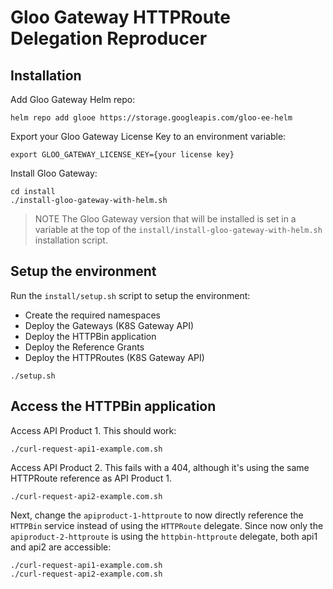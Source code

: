 # Gloo Gateway HTTPRoute Delegation Reproducer

## Installation

Add Gloo Gateway Helm repo:
```
helm repo add glooe https://storage.googleapis.com/gloo-ee-helm
```

Export your Gloo Gateway License Key to an environment variable:
```
export GLOO_GATEWAY_LICENSE_KEY={your license key}
```

Install Gloo Gateway:
```
cd install
./install-gloo-gateway-with-helm.sh
```

> NOTE
> The Gloo Gateway version that will be installed is set in a variable at the top of the `install/install-gloo-gateway-with-helm.sh` installation script.

## Setup the environment

Run the `install/setup.sh` script to setup the environment:

- Create the required namespaces
- Deploy the Gateways (K8S Gateway API)
- Deploy the HTTPBin application
- Deploy the Reference Grants
- Deploy the HTTPRoutes (K8S Gateway API)

```
./setup.sh
```

## Access the HTTPBin application

Access API Product 1. This should work:

```
./curl-request-api1-example.com.sh
```

Access API Product 2. This fails with a 404, although it's using the same HTTPRoute reference as API Product 1.

```
./curl-request-api2-example.com.sh
```

Next, change the `apiproduct-1-httproute` to now directly reference the `HTTPBin` service instead of using the `HTTPRoute` delegate. Since now only the `apiproduct-2-httproute` is using the `httpbin-httproute` delegate, both api1 and api2 are accessible:

```
./curl-request-api1-example.com.sh
./curl-request-api2-example.com.sh
```
